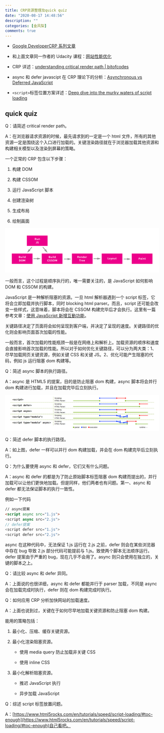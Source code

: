 ```yaml
---
title: CRP资源整理及quick quiz
date: "2020-08-17 14:48:56"
description: ""
categories: [金风梨]
comments: true
---
```


- [Google DeveloperCRP 系列文章](https://developers.google.com/web/fundamentals/performance/critical-rendering-path/)

- 和上面文章同一作者的 Udacity 课程：[网站性能优化](https://classroom.udacity.com/courses/ud884)

- CRP 详述：[understanding critical render path | bitofcodes](https://bitsofco.de/understanding-the-critical-rendering-path/)

- async 和 defer javascipt 在 CRP 理论下的分析：[Asynchronous vs Deferred JavaScript](https://bitsofco.de/async-vs-defer/)

- `<script>`标签位置方案详述：[Deep dive into the murky waters of script loading](https://www.html5rocks.com/en/tutorials/speed/script-loading/)

## quick quiz

Q：请简述 critical render path。

A：在浏览器请求资源的时候，最先请求到的一定是一个 html 文件，所有的其他资源一定是围绕这个入口进行加载的。关键渲染路径就在于浏览器加载其他资源和构建相关模型以及渲染到屏幕的策略。

一个正常的 CRP 包含以下步骤：

1. 构建 DOM

2. 构建 CSSOM

3. 运行 JavaScript 脚本

4. 创建渲染树

5. 生成布局

6. 绘制画面

![image](assets/1240-20200817211711642.png)

一般而言，这个过程是顺序执行的，唯一需要关注的，是 JavaScript 如何影响 DOM 和 CSSOM 的构建。

JavaScript 是一种解析阻塞的资源。一旦 html 解析器遇到一个 script 标签，它将会立即加载并执行脚本，同时 blocking html parser。而且，script 还可能会改变一些样式，这意味着，脚本将会在 CSSOM 构建完毕后才会执行。这里有一篇参考文章：[使用 JavaScript 新增互動功能](https://developers.google.com/web/fundamentals/performance/critical-rendering-path/adding-interactivity-with-javascript)。

关键路径决定了页面将会如何呈现到客户端，并决定了呈现的速度。关键路径的优化则会影响页面首次加载的性能。

一般而言，首次加载的性能瓶颈一般是在网络上和解析上。加载资源的顺序和速度会直接影响首次加载的性能。所以对于如何优化关键路径，可以分为两大类：1、尽早加载网页关键资源，例如关键
CSS 和关键 JS。2、优化可能产生阻塞的代码，例如 js 运行阻塞 dom 构建等。

Q：简述 async 脚本的执行路径。

A：async 是 HTML5 的提案，目的是防止阻塞 dom 构建，async 脚本将会并行 dom 构建进行加载，并且在加载完毕后立刻执行。

![image](assets/1240-20200817211711742.png)

Q：简述 defer 脚本的执行路径。

A：如上图，defer 一样可以并行 dom 构建加载，并会在 dom 构建完毕后立刻执行。

Q：为什么要使用 async 和 defer，它们又有什么问题。

A：async 和 defer 的都是为了防止原始脚本标签阻塞 dom 构建而提出的，并行加载可以让他们更快地加载。但是同样，他们两者也有问题。第一、async 和 defer 都无法保证脚本的执行一致性。

例如一下代码

```html
// async提案
<script async src="1.js">
<script async src="2.js">
// defer提案
<script defer src="1.js">
<script defer src="2.js">
```

async 在这种代码中，无法保证 1.js 运行在 2.js 之前，defer 则会在某些浏览器中存在 bug 导致 2.js 部分代码可能提前与 1.js。致使两个脚本无法顺序运行。defer 提案由于严重的 bug，现在几乎不会用了。async 则只会使用在独立的，关键的脚本之上。

Q：请比较 async 和 defer 异同。

A：上面说的也很详细，async 和 defer 都能并行于 parser 加载，不同是 async 会在加载完成时执行，defer 则在 dom 构建完成时执行。

Q：如何应用 CRP 分析加快网站的加载速度。

A：上面也说到过，关键在于如何尽早地加载关键资源和防止阻塞 dom 构建。

能用的策略包括：

1. 最小化、压缩、缓存关键资源。

2. 最小化渲染阻塞资源。

   - 使用 media query 防止加载非关键 CSS

   - 使用 inline CSS

3. 最小化解析阻塞资源。

   - 推迟 JavaScript 执行

   - 异步加载 JavaScript

Q：综述 script 标签放置问题。

A：[https://www.html5rocks.com/en/tutorials/speed/script-loading/#toc-enough](https://www.html5rocks.com/en/tutorials/speed/script-loading/#toc-enough)自己看吧。
